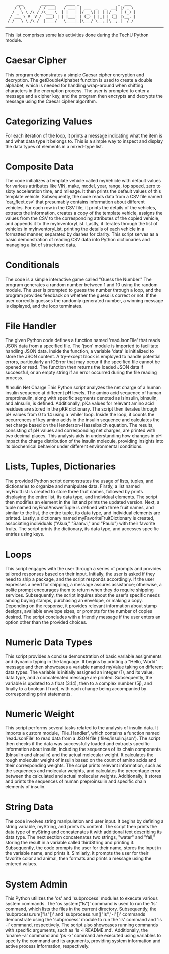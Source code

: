          ___        ______     ____ _                 _  ___  
        / \ \      / / ___|   / ___| | ___  _   _  __| |/ _ \ 
       / _ \ \ /\ / /\___ \  | |   | |/ _ \| | | |/ _` | (_) |
      / ___ \ V  V /  ___) | | |___| | (_) | |_| | (_| |\__, |
     /_/   \_\_/\_/  |____/   \____|_|\___/ \__,_|\__,_|  /_/ 
 ----------------------------------------------------------------- 

This list comprises some lab activities done during the TechU Python module. 

# Caesar Cipher 
This program demonstrates a simple Caesar cipher encryption and decryption. The getDoubleAlphabet function is used to create a double alphabet, which is needed for handling wrap-around when shifting characters in the encryption process. The user is prompted to enter a message and a cipher key, and the program then encrypts and decrypts the message using the Caesar cipher algorithm.

# Categorizing Values
For each iteration of the loop, it prints a message indicating what the item is and what data type it belongs to. This is a simple way to inspect and display the data types of elements in a mixed-type list.

# Composite Data
The code initializes a template vehicle called myVehicle with default values for various attributes like VIN, make, model, year, range, top speed, zero to sixty acceleration time, and mileage. It then prints the default values of this template vehicle. Subsequently, the code reads data from a CSV file named 'car_fleet.csv' that presumably contains information about different vehicles. For each row in the CSV file, it prints the details of the vehicles, extracts the information, creates a copy of the template vehicle, assigns the values from the CSV to the corresponding attributes of the copied vehicle, and appends it to the myInventoryList. Lastly, it iterates through the list of vehicles in myInventoryList, printing the details of each vehicle in a formatted manner, separated by dashes for clarity. This script serves as a basic demonstration of reading CSV data into Python dictionaries and managing a list of structured data.

# Conditionals
The code is a simple interactive game called "Guess the Number." The program generates a random number between 1 and 10 using the random module. The user is prompted to guess the number through a loop, and the program provides feedback on whether the guess is correct or not. If the user correctly guesses the randomly generated number, a winning message is displayed, and the loop terminates. 

# File Handler
The given Python code defines a function named 'readJsonFile' that reads JSON data from a specified file. The 'json' module is imported to facilitate handling JSON data. Inside the function, a variable 'data' is initialized to store the JSON content. A try-except block is employed to handle potential errors, particularly an IOError that may occur if the specified file cannot be opened or read. The function then returns the loaded JSON data if successful, or an empty string if an error occurred during the file reading process.

#Insulin Net Charge
This Python script analyzes the net charge of a human insulin sequence at different pH levels. The amino acid sequence of human preproinsulin, along with specific segments denoted as lsInsulin, bInsulin, and aInsulin, is defined. Additionally, pKa values for relevant amino acid residues are stored in the pKR dictionary. The script then iterates through pH values from 0 to 14 using a 'while' loop. Inside the loop, it counts the occurrences of key amino acids in the insulin sequence and calculates the net charge based on the Henderson-Hasselbalch equation. The results, consisting of pH values and corresponding net charges, are printed with two decimal places. This analysis aids in understanding how changes in pH impact the charge distribution of the insulin molecule, providing insights into its biochemical behavior under different environmental conditions.

# Lists, Tuples, Dictionaries
The provided Python script demonstrates the usage of lists, tuples, and dictionaries to organize and manipulate data. Firstly, a list named myFruitList is created to store three fruit names, followed by prints displaying the entire list, its data type, and individual elements. The script then modifies an element in the list and prints the updated version. Next, a tuple named myFinalAnswerTuple is defined with three fruit names, and similar to the list, the entire tuple, its data type, and individual elements are printed. Lastly, a dictionary named myFavoriteFruitDictionary is created, associating individuals ("Akua," "Saanvi," and "Paulo") with their favorite fruits. The script prints the dictionary, its data type, and accesses specific entries using keys.

# Loops
This script engages with the user through a series of prompts and provides tailored responses based on their input. Initially, the user is asked if they need to ship a package, and the script responds accordingly. If the user expresses a need for shipping, a message assures assistance; otherwise, a polite prompt encourages them to return when they do require shipping services. Subsequently, the script inquires about the user's specific needs among buying stamps, purchasing an envelope, or making a copy. Depending on the response, it provides relevant information about stamp designs, available envelope sizes, or prompts for the number of copies desired. The script concludes with a friendly message if the user enters an option other than the provided choices.

# Numeric Data Types
This script provides a concise demonstration of basic variable assignments and dynamic typing in the language. It begins by printing a "Hello, World" message and then showcases a variable named myValue taking on different data types. The variable is initially assigned an integer (1), and its value, data type, and a concatenated message are printed. Subsequently, the variable is updated to a float (3.14), then to a complex number (5j), and finally to a boolean (True), with each change being accompanied by corresponding print statements. 

# Numeric Weight
This script performs several tasks related to the analysis of insulin data. It imports a custom module, 'File_Handler', which contains a function named 'readJsonFile' to read data from a JSON file ('files/insulin.json'). The script then checks if the data was successfully loaded and extracts specific information about insulin, including the sequences of its chain components (bInsulin and aInsulin) and the actual molecular weight. It calculates the rough molecular weight of insulin based on the count of amino acids and their corresponding weights. The script prints relevant information, such as the sequences and molecular weights, and calculates the percentage error between the calculated and actual molecular weights. Additionally, it stores and prints the sequences of human preproinsulin and specific chain elements of insulin.

# String Data
The code involves string manipulation and user input. It begins by defining a string variable, myString, and prints its content. The script then prints the data type of myString and concatenates it with additional text describing its data type. The next section concatenates two strings, "water" and "fall," storing the result in a variable called thirdString and printing it. Subsequently, the code prompts the user for their name, stores the input in the variable name, and prints it. Similarly, it prompts the user for their favorite color and animal, then formats and prints a message using the entered values. 

# System Admin
This Python utilizes the 'os' and 'subprocess' modules to execute various system commands. The 'os.system("ls")' command is used to run the 'ls' command, which lists the files in the current directory. Subsequently, the 'subprocess.run(["ls"])' and 'subprocess.run(["ls","-l"])' commands demonstrate using the 'subprocess' module to run the 'ls' command and 'ls -l' command, respectively. The script also showcases running commands with specific arguments, such as 'ls -l README.md'. Additionally, the 'uname -a' command and 'ps -x' command are executed using variables to specify the command and its arguments, providing system information and active process information, respectively.

